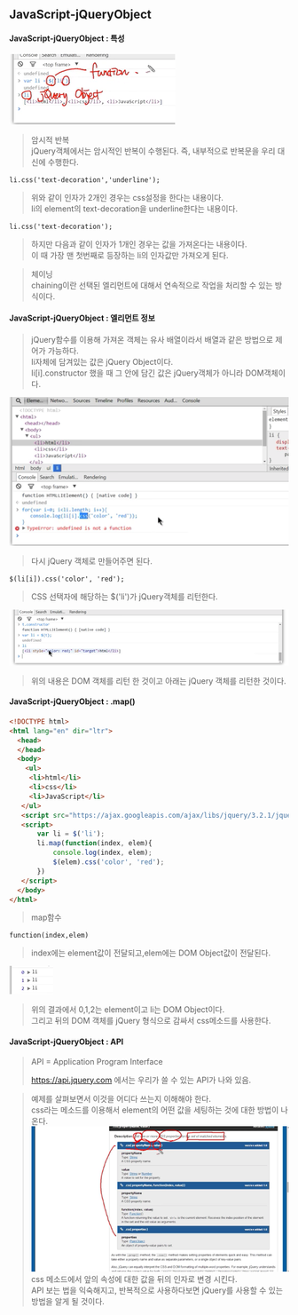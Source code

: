 ## JavaScript-jQueryObject

#### JavaScript-jQueryObject : 특성

![](/picture/JavaScript-jQueryObject-1.png)

>암시적 반복<br>
>jQuery객체에서는 암시적인 반복이 수행된다. 즉, 내부적으로 반복문을 우리 대신에 수행한다.

~~~
li.css('text-decoration','underline');
~~~
>위와 같이 인자가 2개인 경우는 css설정을 한다는 내용이다.<br>
>li의 element의 text-decoration을 underline한다는 내용이다. <br>

~~~
li.css('text-decoration');
~~~
>하지만 다음과 같이 인자가 1개인 경우는 값을 가져온다는 내용이다.<br>
>이 때 가장 맨 첫번째로 등장하는 li의 인자값만 가져오게 된다.

>체이닝<br>
>chaining이란 선택된 엘리먼트에 대해서 연속적으로 작업을 처리할 수 있는 방식이다.

#### JavaScript-jQueryObject : 엘리먼트 정보

>jQuery함수를 이용해 가져온 객체는 유사 배열이라서 배열과 같은 방법으로 제어가 가능하다.<br>
>li자체에 담겨있는 값은 jQuery Object이다.<br>
>li[i].constructor 했을 때 그 안에 담긴 값은 jQuery객체가 아니라 DOM객체이다.<br>

![](/picture/JavaScript-jQueryObject-2.png)

>다시 jQuery 객체로 만들어주면 된다.
~~~
$(li[i]).css('color', 'red');
~~~
>CSS 선택자에 해당하는 $('li')가 jQuery객체를 리턴한다.

![](/picture/JavaScript-jQueryObject-3.png)
>위의 내용은 DOM 객체를 리턴 한 것이고 아래는 jQuery 객체를 리턴한 것이다.


#### JavaScript-jQueryObject : .map()

~~~html
<!DOCTYPE html>
<html lang="en" dir="ltr">
  <head>
  </head>
  <body>
    <ul>
     <li>html</li>
     <li>css</li>
     <li>JavaScript</li>
   </ul>
   <script src="https://ajax.googleapis.com/ajax/libs/jquery/3.2.1/jquery.min.js"></script>
   <script>
       var li = $('li');
       li.map(function(index, elem){
           console.log(index, elem);
           $(elem).css('color', 'red');
       })
   </script>
  </body>
</html>
~~~
>map함수<br>
~~~
function(index,elem)
~~~
>index에는 element값이 전달되고,elem에는 DOM Object값이 전달된다.<br>

![](/picture/JavaScript-jQueryObject-4.png)
>위의 결과에서 0,1,2는 element이고 li는 DOM Object이다.<br>
>그리고 뒤의 DOM 객체를 jQuery 형식으로 감싸서 css메소드를 사용한다.

#### JavaScript-jQueryObject : API

>API = Application Program Interface<br>
>
>https://api.jquery.com 에서는 우리가 쓸 수 있는 API가 나와 있음.<br>

>예제를 살펴보면서 이것을 어디다 쓰는지 이해해야 한다.<br>
>css라는 메소드를 이용해서 element의 어떤 값을 세팅하는 것에 대한 방법이 나온다.<br>
![](/picture/JavaScript-jQueryObject-5.png)
>css 메소드에서 앞의 속성에 대한 값을 뒤의 인자로 변경 시킨다.<br>
>API 보는 법을 익숙해지고, 반복적으로 사용하다보면 jQuery를 사용할 수 있는 방법을 알게 될 것이다.<br>
